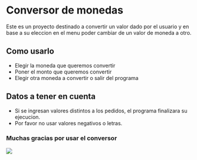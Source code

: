 # Conversor de monedas
Este es un proyecto destinado a convertir un valor dado por el usuario y en base a su eleccion en el menu poder cambiar de un valor de moneda a otro.
## Como usarlo
-  Elegir la moneda que queremos convertir
-  Poner el monto que queremos convertir
-  Elegir otra moneda a convertir o salir del programa
## Datos a tener en cuenta
- Si se ingresan valores distintos a los pedidos, el programa finalizara su ejecucion.
- Por favor no usar valores negativos o letras.

### Muchas gracias por usar el conversor

![](https://static.vecteezy.com/system/resources/thumbnails/009/903/096/small/festival-confetti-background-realistic-birthday-cap-and-confetti-explosion-design-golden-bright-confetti-on-a-transparent-background-festival-and-birthday-celebration-elements-free-png.png)